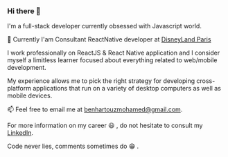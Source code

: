 ### Hi there 👋

I'm a full-stack developer currently obsessed with Javascript world.

🔭   Currently I'am Consultant ReactNative developer at [DisneyLand Paris](https://www.disneylandparis.com/en-gb/mobile-app/)

I work professionally on ReactJS & React Native application and I consider myself a limitless learner focused about everything related to web/mobile development.

My experience allows me to pick the right strategy for developing cross-platform applications that run on a variety of desktop computers as well as mobile devices.

📫   Feel free to email me at [benhartouzmohamed@gmail.com](mailto:benhartouzmohamed@gmail.com).

For more information on my career :smiley: , do not hesitate to consult my [LinkedIn](https://www.linkedin.com/in/mohamed-ben-hartouz-01593498/).

Code never lies, comments sometimes do :grin: .
